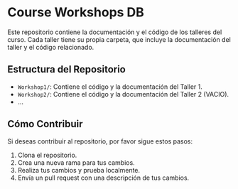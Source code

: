# Course Workshops DB

Este repositorio contiene la documentación y el código de los talleres del curso. Cada taller tiene su propia carpeta, que incluye la documentación del taller y el código relacionado.

## Estructura del Repositorio

- `Workshop1/`: Contiene el código y la documentación del Taller 1.
- `Workshop2/`: Contiene el código y la documentación del Taller 2 (VACIO).
- ...

## Cómo Contribuir

Si deseas contribuir al repositorio, por favor sigue estos pasos:
1. Clona el repositorio.
2. Crea una nueva rama para tus cambios.
3. Realiza tus cambios y prueba localmente.
4. Envía un pull request con una descripción de tus cambios.
